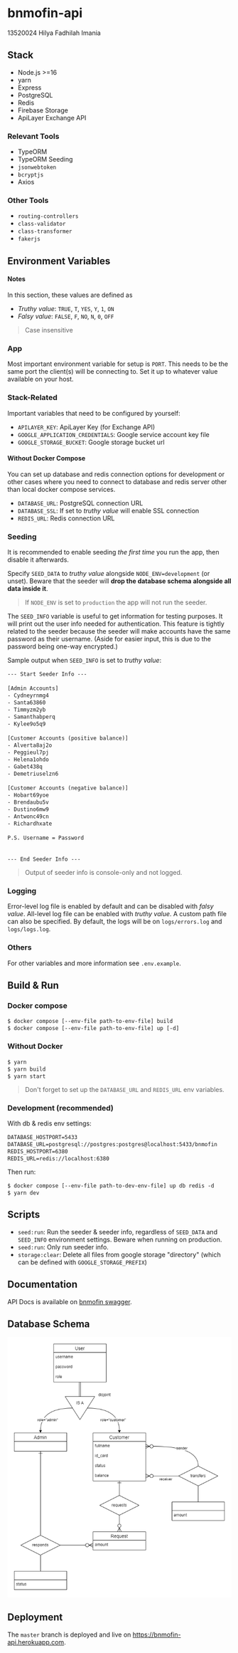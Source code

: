 # bnmofin-api

13520024 Hilya Fadhilah Imania


## Stack

- Node.js >=16
- yarn
- Express
- PostgreSQL
- Redis
- Firebase Storage
- ApiLayer Exchange API

### Relevant Tools

- TypeORM
- TypeORM Seeding
- `jsonwebtoken`
- `bcryptjs`
- Axios

### Other Tools

- `routing-controllers`
- `class-validator`
- `class-transformer`
- `fakerjs`


## Environment Variables

#### Notes

In this section, these values are defined as
- *Truthy value*: `TRUE`, `T`, `YES`, `Y`, `1`, `ON`
- *Falsy value*: `FALSE`, `F`, `NO`, `N`, `0`, `OFF`

> Case insensitive

### App

Most important environment variable for setup is `PORT`. This needs
to be the same port the client(s) will be connecting to. Set it up to
whatever value available on your host.

### Stack-Related

Important variables that need to be configured by yourself:

- `APILAYER_KEY`: ApiLayer Key (for Exchange API)
- `GOOGLE_APPLICATION_CREDENTIALS`: Google service account key file
- `GOOGLE_STORAGE_BUCKET`: Google storage bucket url

#### Without Docker Compose

You can set up database and redis connection options for development
or other cases where you need to connect to database and redis server
other than local docker compose services.

- `DATABASE_URL`: PostgreSQL connection URL
- `DATABASE_SSL`: If set to *truthy value* will enable SSL connection
- `REDIS_URL`: Redis connection URL

### Seeding

It is recommended to enable seeding *the first time* you run the app,
then disable it afterwards.

Specify `SEED_DATA` to *truthy value* alongside `NODE_ENV=development`
(or unset). Beware that the seeder will **drop the database schema**
**alongside all data inside it**.

> If `NODE_ENV` is set to `production` the app will not run the seeder.

The `SEED_INFO` variable is useful to get information for testing
purposes. It will print out the user info needed for authentication.
This feature is tightly related to the seeder because the seeder will
make accounts have the same password as their username. (Aside for
easier input, this is due to the password being one-way encrypted.)

Sample output when `SEED_INFO` is set to *truthy value*:

```
--- Start Seeder Info ---

[Admin Accounts]
- Cydneyrnmg4
- Santa63860
- Timmyzm2yb
- Samanthabperq
- Kylee9o5q9

[Customer Accounts (positive balance)]
- Alverta8aj2o
- Peggieul7pj
- Helena1ohdo
- Gabet438q
- Demetriuselzn6

[Customer Accounts (negative balance)]
- Hobart69yoe
- Brendaubu5v
- Dustino6mw9
- Antwonc49cn
- Richardhxate

P.S. Username = Password


--- End Seeder Info ---
```

> Output of seeder info is console-only and not logged.

### Logging

Error-level log file is enabled by default and can be disabled with
*falsy value*. All-level log file can be enabled with *truthy value*.
A custom path file can also be specified. By default, the logs will
be on `logs/errors.log` and `logs/logs.log`.

### Others

For other variables and more information see `.env.example`.


## Build & Run

### Docker compose

```
$ docker compose [--env-file path-to-env-file] build
$ docker compose [--env-file path-to-env-file] up [-d]
```

### Without Docker

```
$ yarn
$ yarn build
$ yarn start
```

> Don't forget to set up the `DATABASE_URL` and `REDIS_URL` env variables.

### Development (recommended)

With db & redis env settings:

```
DATABASE_HOSTPORT=5433
DATABASE_URL=postgresql://postgres:postgres@localhost:5433/bnmofin
REDIS_HOSTPORT=6380
REDIS_URL=redis://localhost:6380
```

Then run:

```
$ docker compose [--env-file path-to-dev-env-file] up db redis -d
$ yarn dev
```

## Scripts

- `seed:run`: Run the seeder & seeder info, regardless of `SEED_DATA`
  and `SEED_INFO` environment settings. Beware when running on production.
- `seed:run`: Only run seeder info.
- `storage:clear`: Delete all files from google storage "directory" (which can
  be defined with `GOOGLE_STORAGE_PREFIX`)


## Documentation

API Docs is available on [bnmofin swagger](https://app.swaggerhub.com/apis/bnmofin/bnmofin-api/1.0).

## Database Schema

![Database Schema Entity-Relationship Diagram](/docs/schema.png)


## Deployment

The `master` branch is deployed and live on <https://bnmofin-api.herokuapp.com>.

